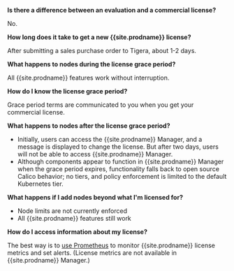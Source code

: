 **Is there a difference between an evaluation and a commercial license?**
  
  No.

**How long does it take to get a new {{site.prodname}} license?**

  After submitting a sales purchase order to Tigera, about 1-2 days.

**What happens to nodes during the license grace period?**

  All {{site.prodname}} features work without interruption.

**How do I know the license grace period?**

  Grace period terms are communicated to you when you get your commercial license. 

**What happens to nodes after the license grace period?**

- Initially, users can access the {{site.prodname}} Manager, and a message is displayed to change the license. But after two days, users will not be able to access {{site.prodname}} Manager.
- Although components appear to function in {{site.prodname}} Manager when the grace period expires, functionality falls back to open source Calico behavior; no tiers, and policy enforcement is limited to the default Kubernetes tier.  

**What happens if I add nodes beyond what I'm licensed for?**

- Node limits are not currently enforced
- All {{site.prodname}} features still work

**How do I access information about my license?**

The best way is to [use Prometheus]({{site.baseurl}}/maintenance/monitor/license-agent) to monitor {{site.prodname}} license metrics and set alerts. (License metrics are not available in {{site.prodname}} Manager.)
